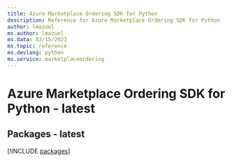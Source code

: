 ```yaml
---
title: Azure Marketplace Ordering SDK for Python
description: Reference for Azure Marketplace Ordering SDK for Python
author: lmazuel
ms.author: lmazuel
ms.data: 03/15/2023
ms.topic: reference
ms.devlang: python
ms.service: marketplaceordering
---
```

# Azure Marketplace Ordering SDK for Python - latest
## Packages - latest
[!INCLUDE [packages](marketplace-ordering-index.md)]
